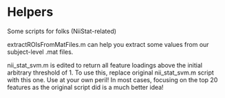 # Helpers
Some scripts for folks (NiiStat-related)

extractROIsFromMatFiles.m can help you extract some values from our subject-level .mat files. 

nii_stat_svm.m is edited to return all feature loadings above the initial arbitrary threshold of 1. To use this, replace original nii_stat_svm.m script with this one. Use at your own peril! In most cases, focusing on the top 20 features as the original script did is a much better idea!
